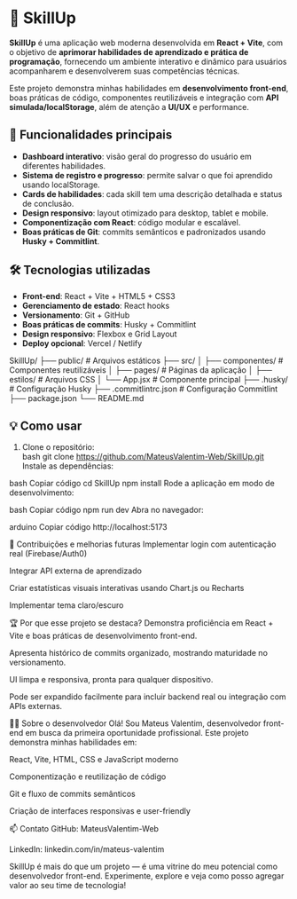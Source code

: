 # 🚀 SkillUp

**SkillUp** é uma aplicação web moderna desenvolvida em **React + Vite**, com o objetivo de **aprimorar habilidades de aprendizado e prática de programação**, fornecendo um ambiente interativo e dinâmico para usuários acompanharem e desenvolverem suas competências técnicas.  

Este projeto demonstra minhas habilidades em **desenvolvimento front-end**, boas práticas de código, componentes reutilizáveis e integração com **API simulada/localStorage**, além de atenção a **UI/UX** e performance.

## 🎯 Funcionalidades principais

- **Dashboard interativo**: visão geral do progresso do usuário em diferentes habilidades.
- **Sistema de registro e progresso**: permite salvar o que foi aprendido usando localStorage.
- **Cards de habilidades**: cada skill tem uma descrição detalhada e status de conclusão.
- **Design responsivo**: layout otimizado para desktop, tablet e mobile.
- **Componentização com React**: código modular e escalável.
- **Boas práticas de Git**: commits semânticos e padronizados usando **Husky + Commitlint**.

## 🛠 Tecnologias utilizadas

- **Front-end**: React + Vite + HTML5 + CSS3  
- **Gerenciamento de estado**: React hooks  
- **Versionamento**: Git + GitHub  
- **Boas práticas de commits**: Husky + Commitlint  
- **Design responsivo**: Flexbox e Grid Layout  
- **Deploy opcional**: Vercel / Netlify  

SkillUp/
├── public/              # Arquivos estáticos
├── src/
│   ├── componentes/     # Componentes reutilizáveis
│   ├── pages/           # Páginas da aplicação
│   ├── estilos/         # Arquivos CSS
│   └── App.jsx          # Componente principal
├── .husky/              # Configuração Husky
├── .commitlintrc.json   # Configuração Commitlint
├── package.json
└── README.md

## 💡 Como usar

1. Clone o repositório:  
bash
git clone https://github.com/MateusValentim-Web/SkillUp.git
Instale as dependências:

bash
Copiar código
cd SkillUp
npm install
Rode a aplicação em modo de desenvolvimento:

bash
Copiar código
npm run dev
Abra no navegador:

arduino
Copiar código
http://localhost:5173

🚀 Contribuições e melhorias futuras
Implementar login com autenticação real (Firebase/Auth0)

Integrar API externa de aprendizado

Criar estatísticas visuais interativas usando Chart.js ou Recharts

Implementar tema claro/escuro

🏆 Por que esse projeto se destaca?
Demonstra proficiência em React + Vite e boas práticas de desenvolvimento front-end.

Apresenta histórico de commits organizado, mostrando maturidade no versionamento.

UI limpa e responsiva, pronta para qualquer dispositivo.

Pode ser expandido facilmente para incluir backend real ou integração com APIs externas.

👨‍💻 Sobre o desenvolvedor
Olá! Sou Mateus Valentim, desenvolvedor front-end em busca da primeira oportunidade profissional.
Este projeto demonstra minhas habilidades em:

React, Vite, HTML, CSS e JavaScript moderno

Componentização e reutilização de código

Git e fluxo de commits semânticos

Criação de interfaces responsivas e user-friendly

📫 Contato
GitHub: MateusValentim-Web

LinkedIn: linkedin.com/in/mateus-valentim

SkillUp é mais do que um projeto — é uma vitrine do meu potencial como desenvolvedor front-end.
Experimente, explore e veja como posso agregar valor ao seu time de tecnologia!
